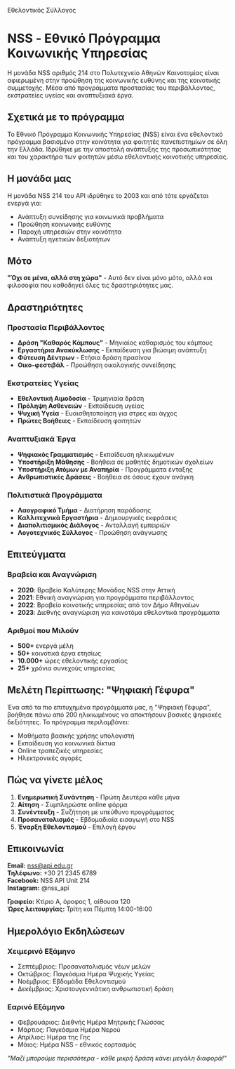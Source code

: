 Εθελοντικός Σύλλογος

# NSS - Εθνικό Πρόγραμμα Κοινωνικής Υπηρεσίας

Η μονάδα NSS αριθμός 214 στο Πολυτεχνείο Αθηνών Καινοτομίας είναι αφιερωμένη στην προώθηση της κοινωνικής ευθύνης και της κοινοτικής συμμετοχής. Μέσα από προγράμματα προστασίας του περιβάλλοντος, εκστρατείες υγείας και αναπτυξιακά έργα.

## Σχετικά με το πρόγραμμα

Το Εθνικό Πρόγραμμα Κοινωνικής Υπηρεσίας (NSS) είναι ένα εθελοντικό πρόγραμμα βασισμένο στην κοινότητα για φοιτητές πανεπιστημίων σε όλη την Ελλάδα. Ιδρύθηκε με την αποστολή ανάπτυξης της προσωπικότητας και του χαρακτήρα των φοιτητών μέσω εθελοντικής κοινοτικής υπηρεσίας.

## Η μονάδα μας

Η μονάδα NSS 214 του API ιδρύθηκε το 2003 και από τότε εργάζεται ενεργά για:
- Ανάπτυξη συνείδησης για κοινωνικά προβλήματα
- Προώθηση κοινωνικής ευθύνης
- Παροχή υπηρεσιών στην κοινότητα
- Ανάπτυξη ηγετικών δεξιοτήτων

## Μότο

**"Όχι σε μένα, αλλά στη χώρα"** - Αυτό δεν είναι μόνο μότο, αλλά και φιλοσοφία που καθοδηγεί όλες τις δραστηριότητες μας.

## Δραστηριότητες

### Προστασία Περιβάλλοντος
- **Δράση "Καθαρός Κάμπους"** - Μηνιαίος καθαρισμός του κάμπους
- **Εργαστήρια Ανακύκλωσης** - Εκπαίδευση για βιώσιμη ανάπτυξη
- **Φύτευση Δέντρων** - Ετήσια δράση πρασίνου
- **Οικο-φεστιβάλ** - Προώθηση οικολογικής συνείδησης

### Εκστρατείες Υγείας
- **Εθελοντική Αιμοδοσία** - Τριμηνιαία δράση
- **Πρόληψη Ασθενειών** - Εκπαίδευση υγείας
- **Ψυχική Υγεία** - Ευαισθητοποίηση για στρες και άγχος
- **Πρώτες Βοήθειες** - Εκπαίδευση φοιτητών

### Αναπτυξιακά Έργα
- **Ψηφιακός Γραμματισμός** - Εκπαίδευση ηλικιωμένων
- **Υποστήριξη Μάθησης** - Βοήθεια σε μαθητές δημοτικών σχολείων
- **Υποστήριξη Ατόμων με Αναπηρία** - Προγράμματα ένταξης
- **Ανθρωπιστικές Δράσεις** - Βοήθεια σε όσους έχουν ανάγκη

### Πολιτιστικά Προγράμματα
- **Λαογραφικό Τμήμα** - Διατήρηση παράδοσης
- **Καλλιτεχνικά Εργαστήρια** - Δημιουργικές εκφράσεις
- **Διαπολιτισμικός Διάλογος** - Ανταλλαγή εμπειριών
- **Λογοτεχνικός Σύλλογος** - Προώθηση ανάγνωσης

## Επιτεύγματα

### Βραβεία και Αναγνώριση
- **2020**: Βραβείο Καλύτερης Μονάδας NSS στην Αττική
- **2021**: Εθνική αναγνώριση για προγράμματα περιβάλλοντος
- **2022**: Βραβείο κοινοτικής υπηρεσίας από τον Δήμο Αθηναίων
- **2023**: Διεθνής αναγνώριση για καινοτόμα εθελοντικά προγράμματα

### Αριθμοί που Μιλούν
- **500+** ενεργά μέλη
- **50+** κοινοτικά έργα ετησίως
- **10.000+** ώρες εθελοντικής εργασίας
- **25+** χρόνια συνεχούς υπηρεσίας

## Μελέτη Περίπτωσης: "Ψηφιακή Γέφυρα"

Ένα από τα πιο επιτυχημένα προγράμματά μας, η "Ψηφιακή Γέφυρα", βοήθησε πάνω από 200 ηλικιωμένους να αποκτήσουν βασικές ψηφιακές δεξιότητες. Το πρόγραμμα περιλαμβάνει:

- Μαθήματα βασικής χρήσης υπολογιστή
- Εκπαίδευση για κοινωνικά δίκτυα
- Online τραπεζικές υπηρεσίες
- Ηλεκτρονικές αγορές

## Πώς να γίνετε μέλος

1. **Ενημερωτική Συνάντηση** - Πρώτη Δευτέρα κάθε μήνα
2. **Αίτηση** - Συμπληρώστε online φόρμα
3. **Συνέντευξη** - Συζήτηση με υπεύθυνο προγράμματος
4. **Προσανατολισμός** - Εβδομαδιαία εισαγωγή στο NSS
5. **Έναρξη Εθελοντισμού** - Επιλογή έργου

## Επικοινωνία

**Email:** nss@api.edu.gr  
**Τηλέφωνο:** +30 21 2345 6789  
**Facebook:** NSS API Unit 214  
**Instagram:** @nss_api  

**Γραφείο:** Κτίριο A, όροφος 1, αίθουσα 120  
**Ώρες λειτουργίας:** Τρίτη και Πέμπτη 14:00-16:00

## Ημερολόγιο Εκδηλώσεων

### Χειμερινό Εξάμηνο
- Σεπτέμβριος: Προσανατολισμός νέων μελών
- Οκτώβριος: Παγκόσμια Ημέρα Ψυχικής Υγείας
- Νοέμβριος: Εβδομάδα Εθελοντισμού
- Δεκέμβριος: Χριστουγεννιάτικη ανθρωπιστική δράση

### Εαρινό Εξάμηνο
- Φεβρουάριος: Διεθνής Ημέρα Μητρικής Γλώσσας
- Μάρτιος: Παγκόσμια Ημέρα Νερού
- Απρίλιος: Ημέρα της Γης
- Μάιος: Ημέρα NSS - εθνικός εορτασμός

*"Μαζί μπορούμε περισσότερα - κάθε μικρή δράση κάνει μεγάλη διαφορά!"*
